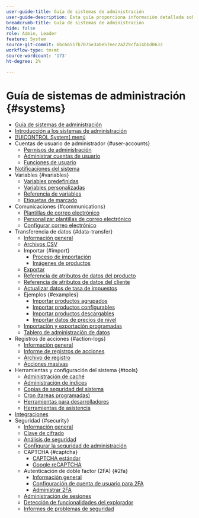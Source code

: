 ```yaml
---
user-guide-title: Guía de sistemas de administración
user-guide-description: Esta guía proporciona información detallada sobre la seguridad de administración, las operaciones de mantenimiento y los recursos de todo el sistema que admiten funciones organizativas en la tienda de Adobe Commerce.
breadcrumb-title: Guía de sistemas de administración
hide: false
role: Admin, Leader
feature: System
source-git-commit: 6bc66517b7075e3abe57eec2a229cfa14bbd0633
workflow-type: tm+mt
source-wordcount: '173'
ht-degree: 2%

---
```



# Guía de sistemas de administración {#systems}

- [Guía de sistemas de administración](guide-overview.md)
- [Introducción a los sistemas de administración](introduction.md)
- [[!UICONTROL System] menú](system-menu.md)
- Cuentas de usuario de administrador {#user-accounts}
   - [Permisos de administración](permissions.md)
   - [Administrar cuentas de usuario](permissions-users-all.md)
   - [Funciones de usuario](permissions-user-roles.md)
- [Notificaciones del sistema](notifications.md)
- Variables {#variables}
   - [Variables predefinidas](variables-predefined.md)
   - [Variables personalizadas](variables-custom.md)
   - [Referencia de variables](variables-reference.md)
   - [Etiquetas de marcado](markup-tags.md)
- Comunicaciones {#communications}
   - [Plantillas de correo electrónico](email-templates.md)
   - [Personalizar plantillas de correo electrónico](email-template-custom.md)
   - [Configurar correo electrónico](email-communications.md)
- Transferencia de datos {#data-transfer}
   - [Información general](data-transfer.md)
   - [Archivos CSV](data-csv.md)
   - Importar {#import}
      - [Proceso de importación](data-import.md)
      - [Imágenes de productos](data-import-product-images.md)
   - [Exportar](data-export.md)
   - [Referencia de atributos de datos del producto](data-attributes-product.md)
   - [Referencia de atributos de datos del cliente](data-attributes-customer.md)
   - [Actualizar datos de tasa de impuestos](data-transfer-tax-rates.md)
   - Ejemplos {#examples}
      - [Importar productos agrupados](data-transfer-bundle-products.md)
      - [Importar productos configurables](data-transfer-configurable-products.md)
      - [Importar productos descargables](data-transfer-downloadable-products.md)
      - [Importar datos de precios de nivel](data-import-price-tier.md)
   - [Importación y exportación programadas](data-scheduled-import-export.md)
   - [Tablero de administración de datos](data-dashboard.md)
- Registros de acciones {#action-logs}
   - [Información general](action-log.md)
   - [Informe de registros de acciones](action-log-report.md)
   - [Archivo de registro](action-log-archive.md)
   - [Acciones masivas](action-log-bulk-actions.md)
- Herramientas y configuración del sistema {#tools}
   - [Administración de caché](cache-management.md)
   - [Administración de índices](index-management.md)
   - [Copias de seguridad del sistema](backups.md)
   - [Cron (tareas programadas)](cron.md)
   - [Herramientas para desarrolladores](developer-tools.md)
   - [Herramientas de asistencia](support.md)
- [Integraciones](integrations.md)
- Seguridad {#security}
   - [Información general](security.md)
   - [Clave de cifrado](encryption-key.md)
   - [Análisis de seguridad](security-scan.md)
   - [Configurar la seguridad de administración](security-admin.md)
   - CAPTCHA {#captcha}
      - [CAPTCHA estándar](security-captcha.md)
      - [Google reCAPTCHA](security-google-recaptcha.md)
   - Autenticación de doble factor (2FA) {#2fa}
      - [Información general](security-two-factor-authentication.md)
      - [Configuración de cuenta de usuario para 2FA](security-two-factor-authentication-use.md)
      - [Administrar 2FA](security-two-factor-authentication-manage.md)
   - [Administración de sesiones](security-session-management.md)
   - [Detección de funcionalidades del explorador](security-browser-capabilities-detection.md)
   - [Informes de problemas de seguridad](security-issue-reporting.md)
